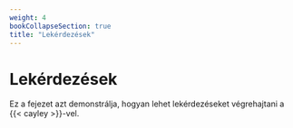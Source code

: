 ```yaml
---
weight: 4
bookCollapseSection: true
title: "Lekérdezések"
---
```


# Lekérdezések

Ez a fejezet azt demonstrálja, hogyan lehet lekérdezéseket végrehajtani a {{< cayley >}}-vel.


